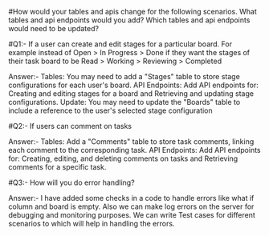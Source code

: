 #How would your tables and apis change for the following scenarios. What tables and api endpoints would you add? Which tables and api endpoints would need to be updated?


#Q1:- If a user can create and edit stages for a particular board. For example instead of Open > In Progress > Done if they want the stages of their task board to be Read > Working > Reviewing > Completed <br>

Answer:- Tables: You may need to add a "Stages" table to store stage configurations for each user's board.
         API Endpoints: Add API endpoints for: Creating and editing stages for a board and Retrieving and updating stage configurations.
         Update: You may need to update the "Boards" table to include a reference to the user's selected stage configuration

   
#Q2:- If users can comment on tasks <br>

Answer:- Tables: Add a "Comments" table to store task comments, linking each comment to the corresponding task.
         API Endpoints: Add API endpoints for: Creating, editing, and deleting comments on tasks and Retrieving comments for a specific task.


#Q3:- How will you do error handling? <br>

Answer:- I have added some checks in a code to handle errors like what if column and board is empty.
         Also we can make log errors on the server for debugging and monitoring purposes.
         We can write Test cases for different scenarios to which will help in handling the errors.

